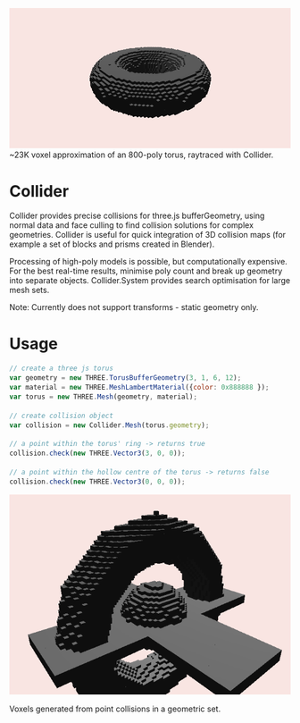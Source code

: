 ![collider_torus](/screenshots/torus.png?raw=true)
~23K voxel approximation of an 800-poly torus, raytraced with Collider.

# Collider

Collider provides precise collisions for three.js bufferGeometry, using normal data and face culling to find collision solutions for complex geometries. Collider is useful for quick integration of 3D collision maps (for example a set of blocks and prisms created in Blender).

Processing of high-poly models is possible, but computationally expensive. For the best real-time results, minimise poly count and break up geometry into separate objects. Collider.System provides search optimisation for large mesh sets.

Note: Currently does not support transforms - static geometry only.

# Usage

```javascript
// create a three js torus
var geometry = new THREE.TorusBufferGeometry(3, 1, 6, 12);
var material = new THREE.MeshLambertMaterial({color: 0x888888 });
var torus = new THREE.Mesh(geometry, material);

// create collision object
var collision = new Collider.Mesh(torus.geometry);

// a point within the torus' ring -> returns true
collision.check(new THREE.Vector3(3, 0, 0));

// a point within the hollow centre of the torus -> returns false
collision.check(new THREE.Vector3(0, 0, 0));
```

![collider_torus_2](/screenshots/screen_3.png?raw=true)

Voxels generated from point collisions in a geometric set.

